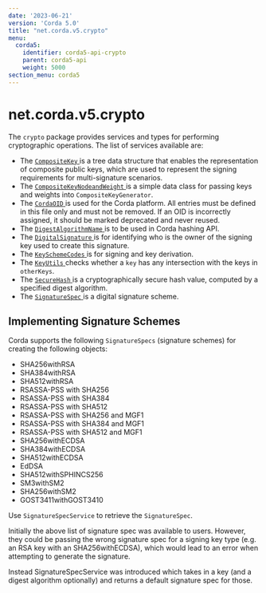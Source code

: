 ```yaml
---
date: '2023-06-21'
version: 'Corda 5.0'
title: "net.corda.v5.crypto"
menu:
  corda5:
    identifier: corda5-api-crypto
    parent: corda5-api
    weight: 5000
section_menu: corda5
---
```

# net.corda.v5.crypto

The `crypto` package provides services and types for performing cryptographic operations. The list of services available are:

* The <a href="../../../../../../api-ref/corda/5.0/net/corda/v5/crypto/CompositeKey.html" target="_blank"> `CompositeKey` </a> is a tree data structure that enables the representation of composite public keys, which are used to represent the signing requirements for multi-signature scenarios.
* The <a href="../../../../../../api-ref/corda/5.0/net/corda/v5/crypto/CompositeKeyNodeAndWeight.html" target="_blank"> `CompositeKeyNodeandWeight` </a> is a simple data class for passing keys and weights into `CompositeKeyGenerator`.
* The <a href="../../../../../../api-ref/corda/5.0/net/corda/v5/crypto/CordaOID.html" target="_blank"> `CordaOID` </a> is used for the Corda platform. All entries must be defined in this file only and must not be removed. If an OID is incorrectly assigned, it should be marked deprecated and never reused.
* The <a href="../../../../../../api-ref/corda/5.0/net/corda/v5/crypto/DigestAlgorithmName.html" target="_blank"> `DigestAlgorithmName` </a> is to be used in Corda hashing API.
* The <a href="../../../../../../api-ref/corda/5.0/net/corda/v5/crypto/DigitalSignature.html" target="_blank"> `DigitalSignature` </a>  is for identifying who is the owner of the signing key used to create this signature.
* The <a href="../../../../../../api-ref/corda/5.0/net/corda/v5/crypto/KeySchemeCodes.html" target="_blank"> `KeySchemeCodes` </a> is for signing and key derivation.
* The <a href="../../../../../../api-ref/corda/5.0/net/corda/v5/crypto/KeyUtils.html" target="_blank"> `KeyUtils` </a>  checks whether a `key` has any intersection with the keys in `otherKeys`.
* The <a href="../../../../../../api-ref/corda/5.0/net/corda/v5/crypto/SecureHash.html" target="_blank"> `SecureHash` </a> is a cryptographically secure hash value, computed by a specified digest algorithm.
* The <a href="../../../../../../api-ref/corda/5.0/net/corda/v5/crypto/SignatureSpec.html" target="_blank"> `SignatureSpec` </a>  is a digital signature scheme.

## Implementing Signature Schemes

Corda supports the following `SignatureSpecs` (signature schemes) for creating the following objects:

* SHA256withRSA
* SHA384withRSA
* SHA512withRSA
* RSASSA-PSS with SHA256
* RSASSA-PSS with SHA384
* RSASSA-PSS with SHA512
* RSASSA-PSS with SHA256 and MGF1
* RSASSA-PSS with SHA384 and MGF1
* RSASSA-PSS with SHA512 and MGF1
* SHA256withECDSA
* SHA384withECDSA
* SHA512withECDSA
* EdDSA
* SHA512withSPHINCS256
* SM3withSM2
* SHA256withSM2
* GOST3411withGOST3410

Use `SignatureSpecService` to retrieve the `SignatureSpec`.

Initially the above list of signature spec was available to users. However, they could be passing the wrong signature spec for a signing key type (e.g. an RSA key with an SHA256withECDSA), which would lead to an error when attempting to generate the signature.

Instead SignatureSpecService was introduced which takes in a key (and a digest algorithm optionally) and returns a default signature spec for those.